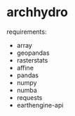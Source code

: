 # archhydro

requirements:
* array
* geopandas
* rasterstats
* affine
* pandas
* numpy
* numba
* requests
* earthengine-api
